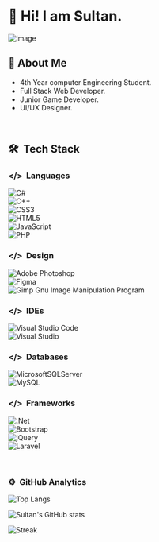 
# 👋 Hi! I am Sultan.


![image](https://cdn.svgator.com/images/2023/03/animated-geometric-shapes-background.svg)&nbsp;




## 🚀 About Me
- 4th Year computer Engineering Student.
- Full Stack Web Developer.
- Junior Game Developer.
- UI/UX Designer.

&nbsp;

## 🛠 &nbsp;Tech Stack

### </> &nbsp;Languages
![C#](https://img.shields.io/badge/c%23-%23239120.svg?style=for-the-badge&logo=csharp&logoColor=white)&nbsp;\
![C++](https://img.shields.io/badge/c++-%2300599C.svg?style=for-the-badge&logo=c%2B%2B&logoColor=white)&nbsp;\
![CSS3](https://img.shields.io/badge/css3-%231572B6.svg?style=for-the-badge&logo=css3&logoColor=white)&nbsp;\
![HTML5](https://img.shields.io/badge/html5-%23E34F26.svg?style=for-the-badge&logo=html5&logoColor=white)&nbsp;\
![JavaScript](https://img.shields.io/badge/javascript-%23323330.svg?style=for-the-badge&logo=javascript&logoColor=%23F7DF1E)&nbsp;\
![PHP](https://img.shields.io/badge/php-%23777BB4.svg?style=for-the-badge&logo=php&logoColor=white)&nbsp;

### </> &nbsp;Design
![Adobe Photoshop](https://img.shields.io/badge/adobe%20photoshop-%2331A8FF.svg?style=for-the-badge&logo=adobe%20photoshop&logoColor=white)&nbsp;\
![Figma](https://img.shields.io/badge/figma-%23F24E1E.svg?style=for-the-badge&logo=figma&logoColor=white)&nbsp;\
![Gimp Gnu Image Manipulation Program](https://img.shields.io/badge/Gimp-657D8B?style=for-the-badge&logo=gimp&logoColor=FFFFFF)&nbsp;

### </> &nbsp;IDEs
![Visual Studio Code](https://img.shields.io/badge/Visual%20Studio%20Code-0078d7.svg?style=for-the-badge&logo=visual-studio-code&logoColor=white)&nbsp;\
![Visual Studio](https://img.shields.io/badge/Visual%20Studio-5C2D91.svg?style=for-the-badge&logo=visual-studio&logoColor=white)&nbsp;

### </> &nbsp;Databases
![MicrosoftSQLServer](https://img.shields.io/badge/Microsoft%20SQL%20Server-CC2927?style=for-the-badge&logo=microsoft%20sql%20server&logoColor=white)&nbsp;\
![MySQL](https://img.shields.io/badge/mysql-4479A1.svg?style=for-the-badge&logo=mysql&logoColor=white)&nbsp;

### </> &nbsp;Frameworks
![.Net](https://img.shields.io/badge/.NET-5C2D91?style=for-the-badge&logo=.net&logoColor=white)&nbsp;\
![Bootstrap](https://img.shields.io/badge/bootstrap-%238511FA.svg?style=for-the-badge&logo=bootstrap&logoColor=white)&nbsp;\
![jQuery](https://img.shields.io/badge/jquery-%230769AD.svg?style=for-the-badge&logo=jquery&logoColor=white)&nbsp;\
![Laravel](https://img.shields.io/badge/laravel-%23FF2D20.svg?style=for-the-badge&logo=laravel&logoColor=white)&nbsp;

&nbsp;
### ⚙️ &nbsp;GitHub Analytics

![Top Langs](https://github-readme-stats.vercel.app/api/top-langs/?username=sulvrix17&langs_count=5&theme=tokyonight&border_radius=12&custom_title=Most+Used+Languages:)

![Sultan's GitHub stats](https://github-readme-stats.vercel.app/api?username=sulvrix17&show_icons=true&theme=tokyonight&rank_icon=percentile&border_radius=12&custom_title=Stats:)

![Streak](https://github-readme-streak-stats.herokuapp.com/?user=sulvrix17&theme=tokyonight&border_radius=12)

